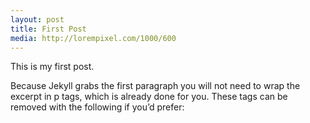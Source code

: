 ```yaml
---
layout: post
title: First Post
media: http://lorempixel.com/1000/600
---
```


This is my first post.

Because Jekyll grabs the first paragraph you will not need to wrap the excerpt in p tags, which is already done for you. These tags can be removed with the following if you’d prefer: